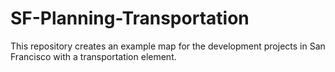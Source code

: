 # SF-Planning-Transportation
This repository creates an example map for the development projects in San Francisco with a transportation element. 
